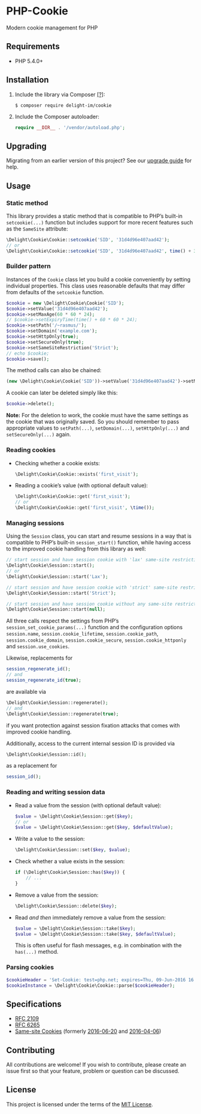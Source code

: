 # PHP-Cookie

Modern cookie management for PHP

## Requirements

 * PHP 5.4.0+

## Installation

 1. Include the library via Composer [[?]](https://github.com/delight-im/Knowledge/blob/master/Composer%20(PHP).md):

    ```
    $ composer require delight-im/cookie
    ```

 1. Include the Composer autoloader:

    ```php
    require __DIR__ . '/vendor/autoload.php';
    ```

## Upgrading

Migrating from an earlier version of this project? See our [upgrade guide](Migration.md) for help.

## Usage

### Static method

This library provides a static method that is compatible to PHP’s built-in `setcookie(...)` function but includes support for more recent features such as the `SameSite` attribute:

```php
\Delight\Cookie\Cookie::setcookie('SID', '31d4d96e407aad42');
// or
\Delight\Cookie\Cookie::setcookie('SID', '31d4d96e407aad42', time() + 3600, '/~rasmus/', 'example.com', true, true, 'Lax');
```

### Builder pattern

Instances of the `Cookie` class let you build a cookie conveniently by setting individual properties. This class uses reasonable defaults that may differ from defaults of the `setcookie` function.

```php
$cookie = new \Delight\Cookie\Cookie('SID');
$cookie->setValue('31d4d96e407aad42');
$cookie->setMaxAge(60 * 60 * 24);
// $cookie->setExpiryTime(time() + 60 * 60 * 24);
$cookie->setPath('/~rasmus/');
$cookie->setDomain('example.com');
$cookie->setHttpOnly(true);
$cookie->setSecureOnly(true);
$cookie->setSameSiteRestriction('Strict');
// echo $cookie;
$cookie->save();
```

The method calls can also be chained:

```php
(new \Delight\Cookie\Cookie('SID'))->setValue('31d4d96e407aad42')->setMaxAge(60 * 60 * 24)->setSameSiteRestriction('None')->save();
```

A cookie can later be deleted simply like this:

```php
$cookie->delete();
```

**Note:** For the deletion to work, the cookie must have the same settings as the cookie that was originally saved. So you should remember to pass appropriate values to `setPath(...)`, `setDomain(...)`, `setHttpOnly(...)` and `setSecureOnly(...)` again.

### Reading cookies

 * Checking whether a cookie exists:

   ```php
   \Delight\Cookie\Cookie::exists('first_visit');
   ```

 * Reading a cookie’s value (with optional default value):

   ```php
   \Delight\Cookie\Cookie::get('first_visit');
   // or
   \Delight\Cookie\Cookie::get('first_visit', \time());
   ```

### Managing sessions

Using the `Session` class, you can start and resume sessions in a way that is compatible to PHP’s built-in `session_start()` function, while having access to the improved cookie handling from this library as well:

```php
// start session and have session cookie with 'lax' same-site restriction
\Delight\Cookie\Session::start();
// or
\Delight\Cookie\Session::start('Lax');

// start session and have session cookie with 'strict' same-site restriction
\Delight\Cookie\Session::start('Strict');

// start session and have session cookie without any same-site restriction
\Delight\Cookie\Session::start(null);
```

All three calls respect the settings from PHP’s `session_set_cookie_params(...)` function and the configuration options `session.name`, `session.cookie_lifetime`, `session.cookie_path`, `session.cookie_domain`, `session.cookie_secure`, `session.cookie_httponly` and `session.use_cookies`.

Likewise, replacements for

```php
session_regenerate_id();
// and
session_regenerate_id(true);
```

are available via

```php
\Delight\Cookie\Session::regenerate();
// and
\Delight\Cookie\Session::regenerate(true);
```

if you want protection against session fixation attacks that comes with improved cookie handling.

Additionally, access to the current internal session ID is provided via

```php
\Delight\Cookie\Session::id();
```

as a replacement for

```php
session_id();
```

### Reading and writing session data

 * Read a value from the session (with optional default value):

   ```php
   $value = \Delight\Cookie\Session::get($key);
   // or
   $value = \Delight\Cookie\Session::get($key, $defaultValue);
   ```

 * Write a value to the session:

   ```php
   \Delight\Cookie\Session::set($key, $value);
   ```

 * Check whether a value exists in the session:

   ```php
   if (\Delight\Cookie\Session::has($key)) {
       // ...
   }
   ```

 * Remove a value from the session:

   ```php
   \Delight\Cookie\Session::delete($key);
   ```

 * Read *and then* immediately remove a value from the session:

   ```php
   $value = \Delight\Cookie\Session::take($key);
   $value = \Delight\Cookie\Session::take($key, $defaultValue);
   ```

   This is often useful for flash messages, e.g. in combination with the `has(...)` method.

### Parsing cookies

```php
$cookieHeader = 'Set-Cookie: test=php.net; expires=Thu, 09-Jun-2016 16:30:32 GMT; Max-Age=3600; path=/~rasmus/; secure';
$cookieInstance = \Delight\Cookie\Cookie::parse($cookieHeader);
```

## Specifications

 * [RFC 2109](https://tools.ietf.org/html/rfc2109)
 * [RFC 6265](https://tools.ietf.org/html/rfc6265)
 * [Same-site Cookies](https://tools.ietf.org/html/draft-ietf-httpbis-rfc6265bis-02) (formerly [2016-06-20](https://tools.ietf.org/html/draft-ietf-httpbis-cookie-same-site-00) and [2016-04-06](https://tools.ietf.org/html/draft-west-first-party-cookies-07))

## Contributing

All contributions are welcome! If you wish to contribute, please create an issue first so that your feature, problem or question can be discussed.

## License

This project is licensed under the terms of the [MIT License](https://opensource.org/licenses/MIT).
